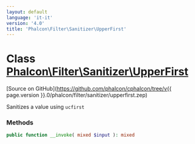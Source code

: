 ```yaml
---
layout: default
language: 'it-it'
version: '4.0'
title: 'Phalcon\Filter\Sanitizer\UpperFirst'
---
```


# Class [Phalcon\Filter\Sanitizer\UpperFirst](Phalcon_Filter_Sanitizer_UpperFirst)

[Source on GitHub](https://github.com/phalcon/cphalcon/tree/v{{ page.version }}.0/phalcon/filter/sanitizer/upperfirst.zep)

Sanitizes a value using `ucfirst`

### Methods

```php
public function __invoke( mixed $input ): mixed
```